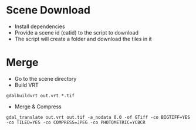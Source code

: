 # Scene Download

- Install dependencies
- Provide a scene id (catid) to the script to download
- The script will create a folder and download the tiles in it

# Merge

- Go to the scene directory
- Build VRT

```
gdalbuildvrt out.vrt *.tif
```

- Merge & Compress

```
gdal_translate out.vrt out.tif -a_nodata 0.0 -of GTiff -co BIGTIFF=YES -co TILED=YES -co COMPRESS=JPEG -co PHOTOMETRIC=YCBCR
```